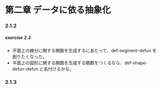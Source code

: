 
# 第二章 データに依る抽象化

### 2.1.2

##### exercise 2.3

- 平面上の線分に関する関数を生成するにあたって、def-segment-defun を創りたくなった。  
- 平面上の図形に関する関数を生成する関数をつくるなら、def-shape-defun-defun と名付けるかな。  


### 2.1.3


